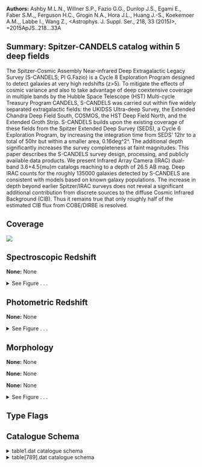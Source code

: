 

**Authors:** Ashby M.L.N., Willner S.P., Fazio G.G., Dunlop J.S., Egami E., Faber S.M.,, Ferguson H.C., Grogin N.A., Hora J.L., Huang J.-S., Koekemoer A.M.,, Labbe I., Wang Z., <Astrophys. J. Suppl. Ser., 218, 33 (2015)>, =2015ApJS..218...33A

## Summary: Spitzer-CANDELS catalog within 5 deep fields

The Spitzer-Cosmic Assembly Near-infrared Deep Extragalactic Legacy Survey (S-CANDELS; PI G.Fazio) is a Cycle 8 Exploration Program designed to detect galaxies at very high redshifts (z>5). To mitigate the effects of cosmic variance and also to take advantage of deep coextensive coverage in multiple bands by the Hubble Space Telescope (HST) Multi-cycle Treasury Program CANDELS, S-CANDELS was carried out within five widely separated extragalactic fields: the UKIDSS Ultra-deep Survey, the Extended Chandra Deep Field South, COSMOS, the HST Deep Field North, and the Extended Groth Strip. S-CANDELS builds upon the existing coverage of these fields from the Spitzer Extended Deep Survey (SEDS), a Cycle 6 Exploration Program, by increasing the integration time from SEDS' 12hr to a total of 50hr but within a smaller area, 0.16deg^2^. The additional depth significantly increases the survey completeness at faint magnitudes. This paper describes the S-CANDELS survey design, processing, and publicly available data products. We present Infrared Array Camera (IRAC) dual-band 3.6+4.5{mu}m catalogs reaching to a depth of 26.5 AB mag. Deep IRAC counts for the roughly 135000 galaxies detected by S-CANDELS are consistent with models based on known galaxy populations. The increase in depth beyond earlier Spitzer/IRAC surveys does not reveal a significant additional contribution from discrete sources to the diffuse Cosmic Infrared Background (CIB). Thus it remains true that only roughly half of the estimated CIB flux from COBE/DIRBE is resolved.

## Coverage 

 

 
![](https://github.com/joshgithubbin/Lestrade/blob/main/pages/J_ApJS_218_33/im/coverage.png?raw=true)

## Spectroscopic Redshift 



**None:** None 




<details><summary>See Figure . . .</summary>

![](https://github.com/joshgithubbin/Lestrade/blob/main/pages/J_ApJS_218_33/im/ZSP.png?raw=true)

</details>

## Photometric Redshift 



**None:** None 




<details><summary>See Figure . . .</summary>

![](https://github.com/joshgithubbin/Lestrade/blob/main/pages/J_ApJS_218_33/im//ZPH.png?raw=true)

</details>

## Morphology 



**None:** None 

**None:** None 

**None:** None 




<details><summary>See Figure . . .</summary>

![](https://github.com/joshgithubbin/Lestrade/blob/main/pages/J_ApJS_218_33/im//morphology.png?raw=true)

</details>
                      
## Type Flags 





## Catalogue Schema 



<details>
<summary>table1.dat catalogue schema</summary>

| Bytes   | Format   | Units         | Label    | Explanations                                                          |
|:--------|:---------|:--------------|:---------|:----------------------------------------------------------------------|
| 1-  6   | A6       | ---           | Field    | Field identifier                                                      |
| 8-  9   | I2       | h             | RAh      | Hour of right ascension (J2000)                                       |
| 11- 12  | I2       | min           | RAm      | Minute of right ascension (J2000)                                     |
| 14- 15  | I2       | s             | RAs      | Second of right ascension (J2000)                                     |
| 17      | A1       | ---           | DE-      | Sign of declination (J2000)                                           |
| 18- 19  | I2       | deg           | DEd      | Degree of declination (J2000)                                         |
| 21- 22  | I2       | arcmin        | DEm      | Arcminute of declination (J2000)                                      |
| 24- 25  | I2       | arcsec        | DEs      | Arcsecond of declination (J2000)                                      |
| 27- 31  | F5.3     | deg2          | A3.6     | [0.01/0.05] Field area observed in 3.6um                              |
| 33- 37  | F5.3     | deg2          | A4.5     | [0.02/0.06] Field area observed in 4.5um                              |
| 39- 43  | I5       | ---           | PID      | [8/80218] Spitzer program ID number                                   |
| 45- 55  | A11      | "YYYY/MMM/DD" | Date1    | First date of observation                                             |
| 57- 67  | A11      | "YYYY/MMM/DD" | Date2    | ? Second date of observation                                          |
| 69- 72  | I4       | ---           | BCD3.6   | [114/6840] 3.6um BCD used                                             |
| 74- 77  | I4       | ---           | BCD4.5   | [24/6840] 4.5um BCD used                                              |
| 79      | A1       | ---           | n_BCD4.5 | [bc] Basic Calibrated Data (BCD) frames: b=30s frames; c=200s frames. |
| 81- 88  | A8       | ---           | Version  | Pipeline version                                                      |
</details>

<details>
<summary>table[789].dat catalogue schema</summary>

| Bytes   | Format   | Units   | Label      | Explanations                                                                                                                                                |
|:--------|:---------|:--------|:-----------|:------------------------------------------------------------------------------------------------------------------------------------------------------------|
| 1-  6   | A6       | ---     | Field      | Field identifier                                                                                                                                            |
| 8- 15   | A8       | ---     | ---        | [SCANDLES]                                                                                                                                                  |
| 17- 35  | A19      | ---     | SCANDELS   | S-CANDLES project identifier (JHHMMSS.ss+DDMMSS.s)                                                                                                          |
| 37- 45  | F9.5     | deg     | RAdeg      | Right Ascension in decimal degrees (J2000)                                                                                                                  |
| 47- 55  | F9.5     | deg     | DEdeg      | Declination in decimal degrees (J2000)                                                                                                                      |
| 57- 61  | F5.2     | mag     | [3.6]psf   | [11.1/27.4] Spitzer/IRAC 3.6um PSF-fitted AB magnitude                                                                                                      |
| 63- 68  | F6.2     | mag     | [3.6]2.4   | ?=-99 Spitzer/IRAC 3.6{mu}m 2.4" diameter aperture AB magnitude                                                                                             |
| 70- 75  | F6.2     | mag     | [3.6]3.6   | ?=-99 Spitzer/IRAC 3.6{mu}m 3.6" diameter aperture AB magnitude                                                                                             |
| 77- 82  | F6.2     | mag     | [3.6]4.8   | ?=-99 Spitzer/IRAC 3.6{mu}m 4.8" diameter aperture AB magnitude                                                                                             |
| 84- 89  | F6.2     | mag     | [3.6]6.0   | ?=-99 Spitzer/IRAC 3.6{mu}m 6.0" diameter aperture AB magnitude                                                                                             |
| 91- 96  | F6.2     | mag     | [3.6]7.2   | ?=-99 Spitzer/IRAC 3.6{mu}m 7.2" diameter aperture AB magnitude                                                                                             |
| 98-103  | F6.2     | mag     | [3.6]12    | ?=-99 Spitzer/IRAC 3.6{mu}m 12.0" diameter aperture AB magnitude                                                                                            |
| 105-108 | F4.2     | mag     | e_[3.6]2.4 | [0.03/0.4] Error in [3.6]2.4                                                                                                                                |
| 110-113 | F4.2     | mag     | B3.6       | [0/0.4] Photometric bias already applied to all 3.6 aperture magnitude                                                                                      |
| 115-118 | I4       | hs      | C3.6       | [0/4580] Depth of 3.6{mu}m coverage (1)                                                                                                                     |
| 120-124 | F5.2     | mag     | [4.5]psf   | [11.6/27.1] Spitzer/IRAC 4.5um PSF-fitted AB magnitude                                                                                                      |
| 126-131 | F6.2     | mag     | [4.5]2.4   | ?=-99 Spitzer/IRAC 4.5{mu}m 2.4" diameter aperture AB magnitude                                                                                             |
| 133-138 | F6.2     | mag     | [4.5]3.6   | ?=-99 Spitzer/IRAC 4.5{mu}m 3.6" diameter aperture AB magnitude                                                                                             |
| 140-145 | F6.2     | mag     | [4.5]4.8   | ?=-99 Spitzer/IRAC 4.5{mu}m 4.8" diameter aperture AB magnitude                                                                                             |
| 147-152 | F6.2     | mag     | [4.5]6.0   | ?=-99 Spitzer/IRAC 4.5{mu}m 6.0" diameter aperture AB magnitude                                                                                             |
| 154-159 | F6.2     | mag     | [4.5]7.2   | ?=-99 Spitzer/IRAC 4.5{mu}m 7.2" diameter aperture AB magnitude                                                                                             |
| 161-166 | F6.2     | mag     | [4.5]12    | ?=-99 Spitzer/IRAC 4.5{mu}m 12.0" diameter aperture AB magnitude                                                                                            |
| 168-171 | F4.2     | mag     | e_[4.5]2.4 | [0.03/0.4] Error in [4.5]2.4                                                                                                                                |
| 173-176 | F4.2     | mag     | B4.5       | [0/0.4] Photometric bias already applied to all 4.5 aperture magnitude                                                                                      |
| 178-181 | I4       | hs      | C4.5       | [0/4248] Depth of 4.5{mu}m coverage (2) Note (1): Version 2, generated May 22nd, 2015. Note (2): In units of 100s exposures at the position of this source. |

**Note**: Version 2, generated May 22nd, 2015.
Note (2): In units of 100s exposures at the position of this source.

</details>

        
        